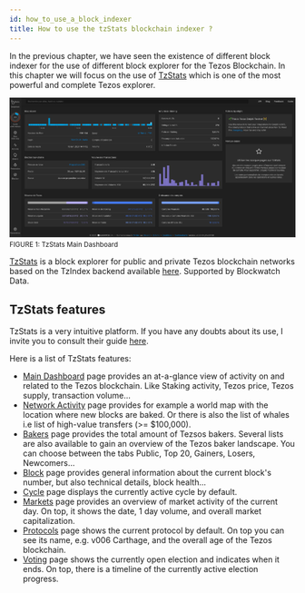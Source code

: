 ```yaml
---
id: how_to_use_a_block_indexer
title: How to use the tzStats blockchain indexer ?
---
```


In the previous chapter, we have seen the existence of different block indexer 
for the use of different block explorer for the Tezos Blockchain. 
In this chapter we will focus on the use of [TzStats](https://tzstats.com/) 
which is one of the most powerful and complete Tezos explorer.

![](../../static/img/explorer/tzStats_first_page.png)
<small className="figure">FIGURE 1: TzStats Main Dashboard</small>

[TzStats](https://tzstats.com/) is a block explorer for public and private Tezos blockchain networks 
based on the TzIndex backend available [here](https://github.com/blockwatch-cc/tzindex). 
Supported by Blockwatch Data.

## TzStats features

TzStats is a very intuitive platform.
If you have any doubts about its use,
I invite you to consult their guide [here](https://tzstats.com/docs/guide).

Here is a list of TzStats features:

- [Main Dashboard](https://tzstats.com/) 
  page provides an at-a-glance view of activity on 
  and related to the Tezos blockchain. 
  Like Staking activity, Tezos price, Tezos supply, transaction volume...
- [Network Activity](https://tzstats.com/activity) 
  page provides for example a world map with the location where new blocks are baked. 
  Or there is also the list of whales i.e list of high-value transfers (>= $100,000).
- [Bakers](https://tzstats.com/bakers) 
  page provides the total amount of Tezsos bakers.
  Several lists are also available to gain an overview of the Tezos baker landscape. 
  You can choose between the tabs Public, Top 20, Gainers, Losers, Newcomers...
- [Block](https://tzstats.com/1435766) 
  page provides general information about the current block's number, 
  but also technical details, block health...
- [Cycle](https://tzstats.com/cycle/350) 
  page displays the currently active cycle by default.
- [Markets](https://tzstats.com/markets) 
  page provides an overview of market activity of the current day. 
  On top, it shows the date, 1 day volume, and overall market capitalization.
- [Protocols](https://tzstats.com/protocols) 
  page shows the current protocol by default. 
  On top you can see its name, e.g. v006 Carthage, and the overall age of the Tezos blockchain.
- [Voting](https://tzstats.com/election/head) 
  page shows the currently open election and indicates when it ends. 
  On top, there is a timeline of the currently active election progress.




